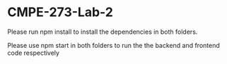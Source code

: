 # CMPE-273-Lab-2

Please run npm install to install the dependencies in both folders.

Please use npm start in both folders to run the the backend and frontend code respectively
